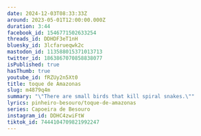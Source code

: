```yaml
---
date: 2024-12-03T08:33:33Z
around: 2023-05-01T12:00:00.000Z
duration: 3:44
facebook_id: 1546771502633254
threads_id: DDHDF3eT1nH
bluesky_id: 3lcfarueqwk2c
mastodon_id: 113588015371013713
twitter_id: 1863867070858838077
isPublished: true
hasThumb: true
youtube_id: fRZUy2n5Xt0
title: toque de Amazonas
slug: m4879q4m
summary: "\"There are small birds that kill spiral snakes.\""
lyrics: pinheiro-besouro/toque-de-amazonas
series: Capoeira de Besouro
instagram_id: DDHC4zwiFtW
tiktok_id: 7444104709821992247
---
```

